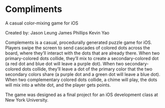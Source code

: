 # Compliments
A casual color-mixing game for iOS

Created by:
Jason Leung
James Phillips
Kevin Yao

Complements is a casual, procedurally generated puzzle game for iOS. Players swipe the screen to send cascades of colored dots
across the board, where they’ll interact with the dots that are already there. When two primary-colored dots collide, they’ll 
mix to create a secondary-colored dot (a red dot and blue dot will leave a purple dot). When two secondary-colored dots collide,
they’ll leave a dot of the primary color that the two secondary colors share (a purple dot and a green dot will leave a blue dot).
When two complementary colored dots collide, a chime will play, the dots will mix into a white dot, and the player gets points.

The game was designed as a final project for an iOS development class at New York University.
